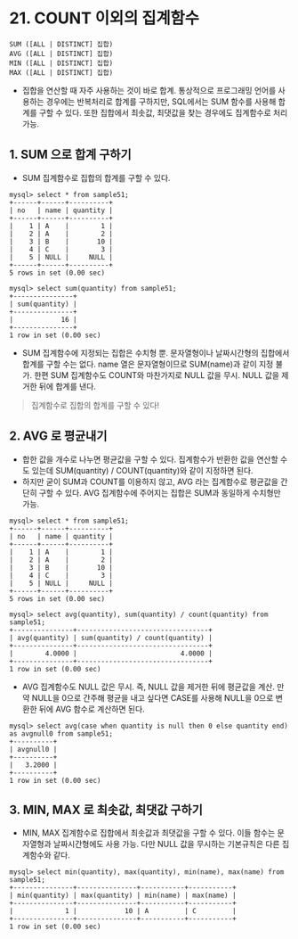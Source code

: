 # 21. COUNT 이외의 집계함수
```text
SUM ([ALL | DISTINCT] 집합)
AVG ([ALL | DISTINCT] 집합)
MIN ([ALL | DISTINCT] 집합)
MAX ([ALL | DISTINCT] 집합)
```
- 집합을 연산할 때 자주 사용하는 것이 바로 합계. 통상적으로 프로그래밍 언어를 사용하는 경우에는 반복처리로 합계를 구하지만, SQL에서는 SUM 함수를 사용해
합계를 구할 수 있다. 또한 집합에서 최솟값, 최댓값을 찾는 경우에도 집계함수로 처리 가능.

## 1. SUM 으로 합계 구하기
- SUM 집계함수로 집합의 합계를 구할 수 있다.
```text
mysql> select * from sample51;
+------+------+----------+
| no   | name | quantity |
+------+------+----------+
|    1 | A    |        1 |
|    2 | A    |        2 |
|    3 | B    |       10 |
|    4 | C    |        3 |
|    5 | NULL |     NULL |
+------+------+----------+
5 rows in set (0.00 sec)

mysql> select sum(quantity) from sample51;
+---------------+
| sum(quantity) |
+---------------+
|            16 |
+---------------+
1 row in set (0.00 sec)
```
- SUM 집계함수에 지정되는 집합은 수치형 뿐. 문자열형이나 날짜시간형의 집합에서 합계를 구할 수는 없다. name 열은 문자열형이므로 SUM(name)과 같이
지정 불가. 한편 SUM 집계함수도 COUNT와 마찬가지로 NULL 값을 무시. NULL 값을 제거한 뒤에 합계를 낸다.
> 집계함수로 집합의 합계를 구할 수 있다!

## 2. AVG 로 평균내기
- 합한 값을 개수로 나누면 평균값을 구할 수 있다. 집계함수가 반환한 값을 연산할 수도 있는데 SUM(quantity) / COUNT(quantity)와 같이 지정하면 된다.
- 하지만 굳이 SUM과 COUNT를 이용하지 않고, AVG 라는 집계함수로 평균값을 간단히 구할 수 있다. AVG 집계함수에 주어지는 집합은 SUM과 동일하게 수치형만
가능.
```text
mysql> select * from sample51;
+------+------+----------+
| no   | name | quantity |
+------+------+----------+
|    1 | A    |        1 |
|    2 | A    |        2 |
|    3 | B    |       10 |
|    4 | C    |        3 |
|    5 | NULL |     NULL |
+------+------+----------+
5 rows in set (0.00 sec)

mysql> select avg(quantity), sum(quantity) / count(quantity) from sample51;
+---------------+---------------------------------+
| avg(quantity) | sum(quantity) / count(quantity) |
+---------------+---------------------------------+
|        4.0000 |                          4.0000 |
+---------------+---------------------------------+
1 row in set (0.00 sec)
```
- AVG 집계함수도 NULL 값은 무시. 즉, NULL 값을 제거한 뒤에 평균값을 계산. 만약 NULL을 0으로 간주해 평균을 내고 싶다면 CASE를 사용해 NULL을
0으로 변환한 뒤에 AVG 함수로 계산하면 된다.
```text
mysql> select avg(case when quantity is null then 0 else quantity end) as avgnull0 from sample51;
+----------+
| avgnull0 |
+----------+
|   3.2000 |
+----------+
1 row in set (0.00 sec)
```

## 3. MIN, MAX 로 최솟값, 최댓값 구하기
- MIN, MAX 집계함수로 집합에서 최솟값과 최댓값을 구할 수 있다. 이들 함수는 문자열형과 날짜시간형에도 사용 가능. 다만 NULL 값을 무시하는 기본규칙은
다른 집계함수와 같다.
```text
mysql> select min(quantity), max(quantity), min(name), max(name) from sample51;
+---------------+---------------+-----------+-----------+
| min(quantity) | max(quantity) | min(name) | max(name) |
+---------------+---------------+-----------+-----------+
|             1 |            10 | A         | C         |
+---------------+---------------+-----------+-----------+
1 row in set (0.00 sec)
```
